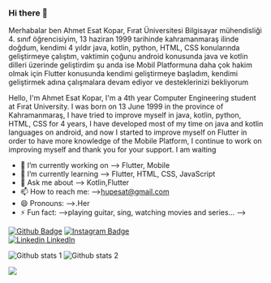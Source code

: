 ### Hi there 👋

Merhabalar ben Ahmet Esat Kopar, Fırat Üniversitesi Bilgisayar mühendisliği 4. sınıf öğrencisiyim, 
13 haziran 1999 tarihinde kahramanmaraş ilinde doğdum, 
kendimi 4 yıldır java, kotlin, python, HTML, CSS konularında geliştirmeye çalıştım, vaktimin çoğunu android konusunda java ve kotlin dilleri üzerinde geliştirdim şu anda ise Mobil Platformuna daha çok hakim olmak için Flutter konusunda kendimi geliştirmeye başladım, kendimi geliştirmek adına çalışmalara devam ediyor ve desteklerinizi bekliyorum


Hello, I'm Ahmet Esat Kopar, I'm a 4th year Computer Engineering student at Fırat University.
I was born on 13 June 1999 in the province of Kahramanmaraş,
I have tried to improve myself in java, kotlin, python, HTML, CSS for 4 years, I have developed most of my time on java and kotlin languages on android, and now I started to improve myself on Flutter in order to have more knowledge of the Mobile Platform, I continue to work on improving myself and thank you for your support. I am waiting

<!--
**Qhupe/Qhupe** is a ✨ _special_ ✨ repository because its `README.md` (this file) appears on your GitHub profile.

Here are some ideas to get you started:
-->
- 🔭 I’m currently working on --> Flutter, Mobile
- 🌱 I’m currently learning --> Flutter, HTML, CSS, JavaScript
- 💬 Ask me about --> Kotlin,Flutter
- 📫 How to reach me: -->hupesat@gmail.com
- 😄 Pronouns: -->.Her
- ⚡ Fun fact: -->playing guitar, sing,
watching movies and series...
-->


[![Github Badge](https://img.shields.io/badge/-Github-000?style=quare&labelColor=000&logo=Github&logoColor=white&link=link)](github.com/Qhupe) 
[![Instagram Badge](https://img.shields.io/badge/-Instagram-C13584?style=flat-quare&labelColor=C13584&logo=instagram&logoColor=white&link=link)](www.instagram.com/aekopar)  
[![Linkedin](https://i.stack.imgur.com/gVE0j.png) LinkedIn](https://www.linkedin.com/in/ahmet-esat-kopar-585841186/)



![Github stats 1](https://github-readme-stats.vercel.app/api?username=Qhupe&show_icons=true&theme=gradient) 
![Github stats 2](https://github-readme-stats.vercel.app/api?username=Qhupe&show_icons=true&theme=radical)



 <img src="https://media3.giphy.com/media/98uBZTzlXMhkk/giphy.gif?cid=ecf05e474rmt9uqo3zcu7icsm0kwa0ty5brqhd6pnoola4i9&rid=giphy.gif&ct=g" width="auto">



